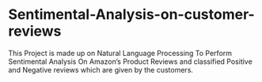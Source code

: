 # Sentimental-Analysis-on-customer-reviews
This Project is made up on Natural Language Processing To Perform Sentimental Analysis On Amazon’s Product Reviews and classified Positive and Negative reviews which are given by the customers.

